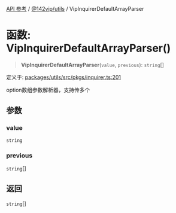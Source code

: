 [API 参考](../wiki/Home) / [@142vip/utils](../wiki/@142vip.utils) / VipInquirerDefaultArrayParser

# 函数: VipInquirerDefaultArrayParser()

> **VipInquirerDefaultArrayParser**(`value`, `previous`): `string`\[]

定义于: [packages/utils/src/pkgs/inquirer.ts:201](https://github.com/142vip/core-x/blob/5281e59d2cdd2de59e1ea761d17ed7fe118d1e60/packages/utils/src/pkgs/inquirer.ts#L201)

option数组参数解析器，支持传多个

## 参数

### value

`string`

### previous

`string`\[]

## 返回

`string`\[]
